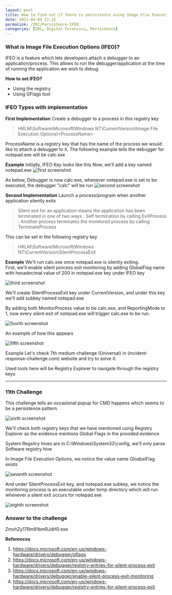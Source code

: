 ```yaml
---
layout: post
title: How to find out if there is persistence using Image File Execution Options (IFEO)?
date: 2021-04-09 17:15
permalink: /IRC/Persistence-IFEO
categories: [IRC, Digital Forensics, Persistence]
---
```


### What is Image File Execution Options (IFEO)?
IFEO is a feature which lets developers attach a debugger to an application/process. This allows to run the debugger/application at the time of running the application we wish to debug.<br>

**How to set IFEO?**
- Using the registry<br>
- Using GFlags tool<br>


### IFEO Types with implementation

**First Implementation**
 Create a debugger to a process in this registry key<br>

> HKLM\Software\Microsoft\Windows NT\CurrentVersion\Image File Execution Options\\\<ProcessName>

ProcessName is a registry key that has the name of the process we would like to attach a debugger to it.
The following example tells the debugger for notepad.exe will be calc.exe

**Example**
Initially, IFEO Key looks like this
Now, we'll add a key named notepad.exe
![first screenshot]({{site.baseurl}}/assets/images/210409-1.png)


As below, Debugger is now calc.exe, whenever notepad.exe is set to be executed, the debugger "calc" will be run
![second screenshot]({{site.baseurl}}/assets/images/210409-2.png)

**Second Implementation**
Launch a process/program when another application silently exits<br>
> Silent exit for an application means the application has been terminated in one of two ways
: Self termination by calling ExitProcess
: Another process terminates the monitored process by calling TerminateProcess

This can be set in the following registry key
> HKLM\Software\Microsoft\Windows NT\CurrentVersion\SilentProcessExit

**Example**
We'll run calc.exe once notepad.exe is silently exiting.<br>
First, we'll enable silent process exit monitoring by adding GlobalFlag name with hexadecimal value of 200 in notepad.exe key under IFEO key

![third screenshot]({{site.baseurl}}/assets/images/210409-3.png)

We'll create SilentProcessExit key under CurrentVersion, and under this key we'll add subkey named notepad.exe

By adding both 
MonitorProcess value to be calc.exe, and ReportingMode to 1,
now every silent exit of notepad.exe will trigger calc.exe to be run.

![fourth screenshot]({{site.baseurl}}/assets/images/210409-4.png)

An example of how this appears

![fifth screenshot]({{site.baseurl}}/assets/images/210409-5.gif)

Example
Let's check 7th medium challenge (Universal) in (incident-response-challenge.com) website and try to solve it.

Used tools here will be Registry Explorer to navigate through the registry keys

---

### 11th Challenge

This challenge tells an occasional popup for CMD happens which seems to be a persistence pattern.

![sixth screenshot]({{site.baseurl}}/assets/images/210409-6.png)

We'll check both registry keys that we have mentioned using Registry Explorer as the evidence mentions Global Flags in the provided evidence

System Regsitry hives are in C:\Windows\System32\config, we'll only parse Software registry hive

In Image File Execution Options, we notice the value name GloabalFlag exists

![seventh screenshot]({{site.baseurl}}/assets/images/210409-7.png)


And under SilentProcessExit key, and notepad.exe subkey, we notice the monitoring process is an executable under temp directory which will run whenever a silent exit occurs for notepad.exe


![eighth screenshot]({{site.baseurl}}/assets/images/210409-8.png)

### Answer to the challenge
ZmxhZy17Rm91bmRJdH0.exe


**References**
1. https://docs.microsoft.com/en-us/windows-hardware/drivers/debugger/gflags
2. https://docs.microsoft.com/en-us/windows-hardware/drivers/debugger/registry-entries-for-silent-process-exit
3. https://docs.microsoft.com/en-us/windows-hardware/drivers/debugger/enable-silent-process-exit-monitoring
4. https://docs.microsoft.com/en-us/windows-hardware/drivers/debugger/registry-entries-for-silent-process-exit
